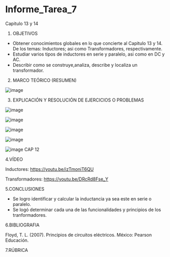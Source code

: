 # Informe_Tarea_7
Capitulo 13 y 14

1. OBJETIVOS

- Obtener conocimientos globales en lo que concierte al Capitulo 13 y 14. De los temas: Inductores; asi como Transformadores, respectivamente.
- Estudiar varios tipos de inductores en serie y paralelo, asi como en DC y AC.
- Describir como se construye,analiza, describe y localiza un transformador.

2. MARCO TEÓRICO (RESUMEN)

![image](https://user-images.githubusercontent.com/105899463/185293688-3d1fcc2a-2438-4ea3-9084-333f245a373f.png)



3. EXPLICACIÓN Y RESOLUCIÓN DE EJERCICIOS O PROBLEMAS

![image](https://user-images.githubusercontent.com/105899463/180718601-a98c7602-21e2-4026-8ce8-f320eea16b79.png)

![image](https://user-images.githubusercontent.com/105899463/180718168-5e5d4596-357b-45df-bc35-8a3853682d31.png)

![image](https://user-images.githubusercontent.com/105899463/180718289-6c152a42-acdd-4d73-8946-8e076b76ebbc.png)

![image](https://user-images.githubusercontent.com/105899463/180718359-9b8b6293-ba1f-4405-9147-90d1d88b6688.png)

![image](https://user-images.githubusercontent.com/105899463/180718444-a9298f08-c6a8-4f3d-b38e-489d80d53296.png)
CAP 12


4.VÍDEO

Inductores:
https://youtu.be/izTmoniT6QU

Transformadores:
https://youtu.be/DRcRd8Fse_Y

5.CONCLUSIONES

- Se logro identificar y calcular la inductancia ya sea este en serie o paralelo.
- Se logó determinar cada una de las funcionalidades y principios de los tranformadores.

6.BIBLIOGRAFIA

Floyd, T. L. (2007). Principios de circuitos eléctricos. México: Pearson Educación.

7.RÚBRICA
